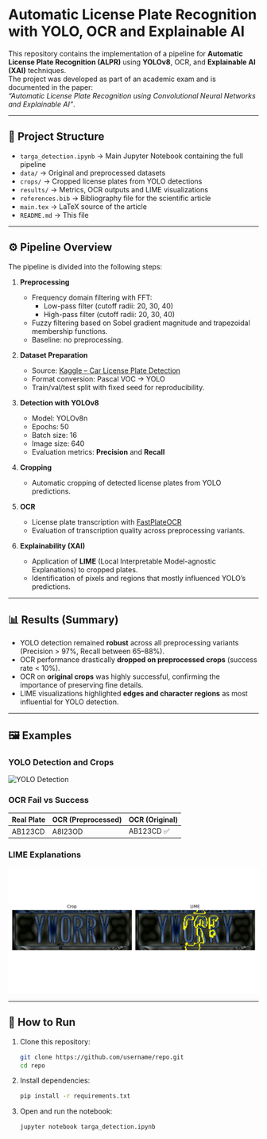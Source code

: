 # Automatic License Plate Recognition with YOLO, OCR and Explainable AI

This repository contains the implementation of a pipeline for **Automatic License Plate Recognition (ALPR)** using **YOLOv8**, OCR, and **Explainable AI (XAI)** techniques.  
The project was developed as part of an academic exam and is documented in the paper:  
*“Automatic License Plate Recognition using Convolutional Neural Networks and Explainable AI”*.

---

## 📌 Project Structure

- `targa_detection.ipynb` → Main Jupyter Notebook containing the full pipeline
- `data/` → Original and preprocessed datasets
- `crops/` → Cropped license plates from YOLO detections
- `results/` → Metrics, OCR outputs and LIME visualizations
- `references.bib` → Bibliography file for the scientific article
- `main.tex` → LaTeX source of the article
- `README.md` → This file

---

## ⚙️ Pipeline Overview

The pipeline is divided into the following steps:

1. **Preprocessing**
   - Frequency domain filtering with FFT:
     - Low-pass filter (cutoff radii: 20, 30, 40)
     - High-pass filter (cutoff radii: 20, 30, 40)
   - Fuzzy filtering based on Sobel gradient magnitude and trapezoidal membership functions.
   - Baseline: no preprocessing.

2. **Dataset Preparation**
   - Source: [Kaggle – Car License Plate Detection](https://www.kaggle.com/datasets/andrewmvd/car-plate-detection)
   - Format conversion: Pascal VOC → YOLO
   - Train/val/test split with fixed seed for reproducibility.

3. **Detection with YOLOv8**
   - Model: YOLOv8n
   - Epochs: 50  
   - Batch size: 16  
   - Image size: 640  
   - Evaluation metrics: **Precision** and **Recall**

4. **Cropping**
   - Automatic cropping of detected license plates from YOLO predictions.

5. **OCR**
   - License plate transcription with [FastPlateOCR](https://github.com/sergiomsilva/alpr-unconstrained)  
   - Evaluation of transcription quality across preprocessing variants.

6. **Explainability (XAI)**
   - Application of **LIME** (Local Interpretable Model-agnostic Explanations) to cropped plates.
   - Identification of pixels and regions that mostly influenced YOLO’s predictions.

---

## 📊 Results (Summary)

- YOLO detection remained **robust** across all preprocessing variants (Precision > 97%, Recall between 65–88%).
- OCR performance drastically **dropped on preprocessed crops** (success rate < 10%).
- OCR on **original crops** was highly successful, confirming the importance of preserving fine details.
- LIME visualizations highlighted **edges and character regions** as most influential for YOLO detection.

---

## 🖼️ Examples

### YOLO Detection and Crops
![YOLO Detection](images/example_detection.png)

### OCR Fail vs Success
| Real Plate | OCR (Preprocessed) | OCR (Original) |
|------------|---------------------|----------------|
| AB123CD    | A8I23OD             | AB123CD ✅      |

### LIME Explanations
![LIME Examples](results/lime/lime_yolo_high_20/Cars98_1_lime.png)

---

## 🚀 How to Run

1. Clone this repository:
   ```bash
   git clone https://github.com/username/repo.git
   cd repo
   
2. Install dependencies:
   ```bash
   pip install -r requirements.txt
   
3. Open and run the notebook:
   ```bash
   jupyter notebook targa_detection.ipynb

